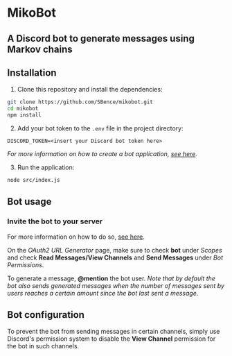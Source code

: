 # MikoBot
## A Discord bot to generate messages using Markov chains

## Installation

1. Clone this repository and install the dependencies:

```sh
git clone https://github.com/SBence/mikobot.git
cd mikobot
npm install
```

2. Add your bot token to the `.env` file in the project directory:

```
DISCORD_TOKEN=<insert your Discord bot token here>
```

*For more information on how to create a bot application, [see here](https://discord.com/developers/docs/getting-started#creating-an-app).*

3. Run the application:

```sh
node src/index.js
```

## Bot usage

### Invite the bot to your server

For more information on how to do so, [see here](https://discord.com/developers/docs/getting-started#adding-scopes-and-permissions).

On the *OAuth2 URL Generator* page, make sure to check **bot** under *Scopes* and check **Read Messages/View Channels** and **Send Messages** under *Bot Permissions*.

To generate a message, **@mention** the bot user. *Note that by default the bot also sends generated messages when the number of messages sent by users reaches a certain amount since the bot last sent a message.*

## Bot configuration

To prevent the bot from sending messages in certain channels, simply use Discord's permission system to disable the **View Channel** permission for the bot in such channels.
